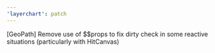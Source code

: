 ```yaml
---
'layerchart': patch
---
```


[GeoPath] Remove use of $$props to fix dirty check in some reactive situations (particularly with HitCanvas)
